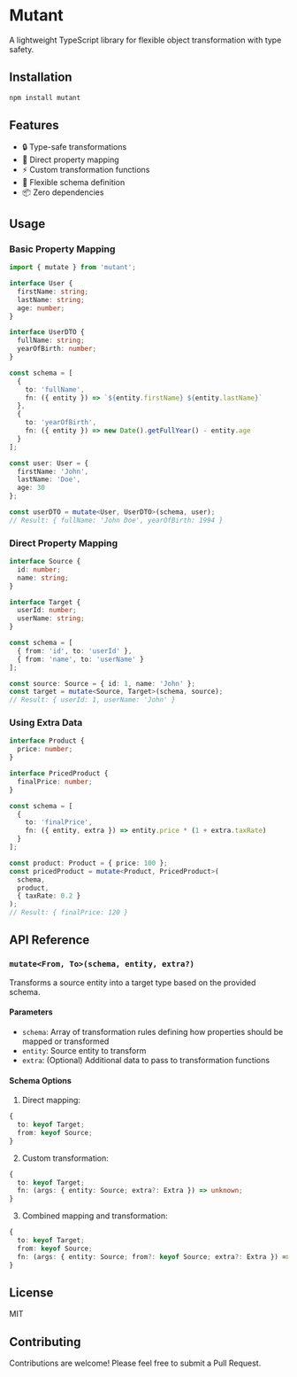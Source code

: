 # Mutant

A lightweight TypeScript library for flexible object transformation with type safety.

## Installation

```bash
npm install mutant
```

## Features

- 🔒 Type-safe transformations
- 🎯 Direct property mapping
- ⚡ Custom transformation functions
- 🔄 Flexible schema definition
- 📦 Zero dependencies

## Usage

### Basic Property Mapping

```typescript
import { mutate } from 'mutant';

interface User {
  firstName: string;
  lastName: string;
  age: number;
}

interface UserDTO {
  fullName: string;
  yearOfBirth: number;
}

const schema = [
  {
    to: 'fullName',
    fn: ({ entity }) => `${entity.firstName} ${entity.lastName}`
  },
  {
    to: 'yearOfBirth',
    fn: ({ entity }) => new Date().getFullYear() - entity.age
  }
];

const user: User = {
  firstName: 'John',
  lastName: 'Doe',
  age: 30
};

const userDTO = mutate<User, UserDTO>(schema, user);
// Result: { fullName: 'John Doe', yearOfBirth: 1994 }
```

### Direct Property Mapping

```typescript
interface Source {
  id: number;
  name: string;
}

interface Target {
  userId: number;
  userName: string;
}

const schema = [
  { from: 'id', to: 'userId' },
  { from: 'name', to: 'userName' }
];

const source: Source = { id: 1, name: 'John' };
const target = mutate<Source, Target>(schema, source);
// Result: { userId: 1, userName: 'John' }
```

### Using Extra Data

```typescript
interface Product {
  price: number;
}

interface PricedProduct {
  finalPrice: number;
}

const schema = [
  {
    to: 'finalPrice',
    fn: ({ entity, extra }) => entity.price * (1 + extra.taxRate)
  }
];

const product: Product = { price: 100 };
const pricedProduct = mutate<Product, PricedProduct>(
  schema,
  product,
  { taxRate: 0.2 }
);
// Result: { finalPrice: 120 }
```

## API Reference

### `mutate<From, To>(schema, entity, extra?)`

Transforms a source entity into a target type based on the provided schema.

#### Parameters

- `schema`: Array of transformation rules defining how properties should be mapped or transformed
- `entity`: Source entity to transform
- `extra`: (Optional) Additional data to pass to transformation functions

#### Schema Options

1. Direct mapping:
```typescript
{
  to: keyof Target;
  from: keyof Source;
}
```

2. Custom transformation:
```typescript
{
  to: keyof Target;
  fn: (args: { entity: Source; extra?: Extra }) => unknown;
}
```

3. Combined mapping and transformation:
```typescript
{
  to: keyof Target;
  from: keyof Source;
  fn: (args: { entity: Source; from?: keyof Source; extra?: Extra }) => unknown;
}
```

## License

MIT

## Contributing

Contributions are welcome! Please feel free to submit a Pull Request.
